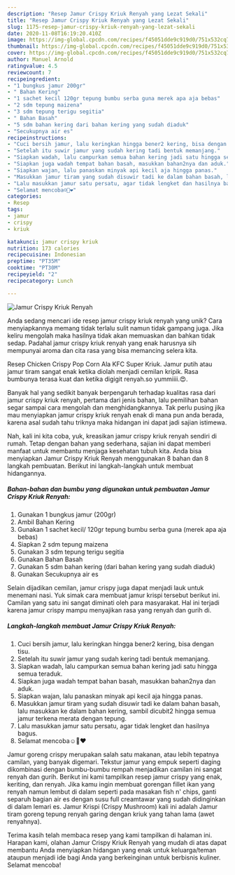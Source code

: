 ```yaml
---
description: "Resep Jamur Crispy Kriuk Renyah yang Lezat Sekali"
title: "Resep Jamur Crispy Kriuk Renyah yang Lezat Sekali"
slug: 1175-resep-jamur-crispy-kriuk-renyah-yang-lezat-sekali
date: 2020-11-08T16:19:20.410Z
image: https://img-global.cpcdn.com/recipes/f45051dde9c919d0/751x532cq70/jamur-crispy-kriuk-renyah-foto-resep-utama.jpg
thumbnail: https://img-global.cpcdn.com/recipes/f45051dde9c919d0/751x532cq70/jamur-crispy-kriuk-renyah-foto-resep-utama.jpg
cover: https://img-global.cpcdn.com/recipes/f45051dde9c919d0/751x532cq70/jamur-crispy-kriuk-renyah-foto-resep-utama.jpg
author: Manuel Arnold
ratingvalue: 4.5
reviewcount: 7
recipeingredient:
- "1 bungkus jamur 200gr"
- " Bahan Kering"
- "1 sachet kecil 120gr tepung bumbu serba guna merek apa aja bebas"
- "2 sdm tepung maizena"
- "3 sdm tepung terigu segitia"
- " Bahan Basah"
- "5 sdm bahan kering dari bahan kering yang sudah diaduk"
- "Secukupnya air es"
recipeinstructions:
- "Cuci bersih jamur, lalu keringkan hingga bener2 kering, bisa dengan tisu."
- "Setelah itu suwir jamur yang sudah kering tadi bentuk memanjang."
- "Siapkan wadah, lalu campurkan semua bahan kering jadi satu hingga semua teraduk."
- "Siapkan juga wadah tempat bahan basah, masukkan bahan2nya dan aduk."
- "Siapkan wajan, lalu panaskan minyak api kecil aja hingga panas."
- "Masukkan jamur tiram yang sudah disuwir tadi ke dalam bahan basah, lalu masukkan ke dalam bahan kering, sambil dicubit2 hingga semua jamur terkena merata dengan tepung."
- "Lalu masukkan jamur satu persatu, agar tidak lengket dan hasilnya bagus."
- "Selamat mencoba☺️🤗❤️"
categories:
- Resep
tags:
- jamur
- crispy
- kriuk

katakunci: jamur crispy kriuk 
nutrition: 173 calories
recipecuisine: Indonesian
preptime: "PT35M"
cooktime: "PT30M"
recipeyield: "2"
recipecategory: Lunch

---
```



![Jamur Crispy Kriuk Renyah](https://img-global.cpcdn.com/recipes/f45051dde9c919d0/751x532cq70/jamur-crispy-kriuk-renyah-foto-resep-utama.jpg)

Anda sedang mencari ide resep jamur crispy kriuk renyah yang unik? Cara menyiapkannya memang tidak terlalu sulit namun tidak gampang juga. Jika keliru mengolah maka hasilnya tidak akan memuaskan dan bahkan tidak sedap. Padahal jamur crispy kriuk renyah yang enak harusnya sih mempunyai aroma dan cita rasa yang bisa memancing selera kita.

Resep Chicken Crispy Pop Corn Ala KFC Super Kriuk. Jamur putih atau jamur tiram sangat enak ketika diolah menjadi cemilan kripik. Rasa bumbunya terasa kuat dan ketika digigit renyah.so yummiiii.😍.

Banyak hal yang sedikit banyak berpengaruh terhadap kualitas rasa dari jamur crispy kriuk renyah, pertama dari jenis bahan, lalu pemilihan bahan segar sampai cara mengolah dan menghidangkannya. Tak perlu pusing jika mau menyiapkan jamur crispy kriuk renyah enak di mana pun anda berada, karena asal sudah tahu triknya maka hidangan ini dapat jadi sajian istimewa.


Nah, kali ini kita coba, yuk, kreasikan jamur crispy kriuk renyah sendiri di rumah. Tetap dengan bahan yang sederhana, sajian ini dapat memberi manfaat untuk membantu menjaga kesehatan tubuh kita. Anda bisa menyiapkan Jamur Crispy Kriuk Renyah menggunakan 8 bahan dan 8 langkah pembuatan. Berikut ini langkah-langkah untuk membuat hidangannya.

<!--inarticleads1-->

##### Bahan-bahan dan bumbu yang digunakan untuk pembuatan Jamur Crispy Kriuk Renyah:

1. Gunakan 1 bungkus jamur (200gr)
1. Ambil  Bahan Kering
1. Gunakan 1 sachet kecil/ 120gr tepung bumbu serba guna (merek apa aja bebas)
1. Siapkan 2 sdm tepung maizena
1. Gunakan 3 sdm tepung terigu segitia
1. Gunakan  Bahan Basah
1. Gunakan 5 sdm bahan kering (dari bahan kering yang sudah diaduk)
1. Gunakan Secukupnya air es


Selain dijadikan cemilan, jamur crispy juga dapat menjadi lauk untuk menemani nasi. Yuk simak cara membuat jamur krispi tersebut berikut ini. Camilan yang satu ini sangat diminati oleh para masyarakat. Hal ini terjadi karena jamur crispy mampu menyajikan rasa yang renyah dan gurih di. 

<!--inarticleads2-->

##### Langkah-langkah membuat Jamur Crispy Kriuk Renyah:

1. Cuci bersih jamur, lalu keringkan hingga bener2 kering, bisa dengan tisu.
1. Setelah itu suwir jamur yang sudah kering tadi bentuk memanjang.
1. Siapkan wadah, lalu campurkan semua bahan kering jadi satu hingga semua teraduk.
1. Siapkan juga wadah tempat bahan basah, masukkan bahan2nya dan aduk.
1. Siapkan wajan, lalu panaskan minyak api kecil aja hingga panas.
1. Masukkan jamur tiram yang sudah disuwir tadi ke dalam bahan basah, lalu masukkan ke dalam bahan kering, sambil dicubit2 hingga semua jamur terkena merata dengan tepung.
1. Lalu masukkan jamur satu persatu, agar tidak lengket dan hasilnya bagus.
1. Selamat mencoba☺️🤗❤️


Jamur goreng crispy merupakan salah satu makanan, atau lebih tepatnya camilan, yang banyak digemari. Tekstur jamur yang empuk seperti daging dikombinasi dengan bumbu-bumbu rempah menjadikan camilan ini sangat renyah dan gurih. Berikut ini kami tampilkan resep jamur crispy yang enak, keriting, dan renyah. Jika kamu ingin membuat gorengan fillet ikan yang renyah namun lembut di dalam seperti pada masakan fish n&#39; chips, ganti separuh bagian air es dengan susu full creamtawar yang sudah didinginkan di dalam lemari es. Jamur Krispi (Crispy Mushroom) kali ini adalah Jamur tiram goreng tepung renyah garing dengan kriuk yang tahan lama (awet renyahnya). 

Terima kasih telah membaca resep yang kami tampilkan di halaman ini. Harapan kami, olahan Jamur Crispy Kriuk Renyah yang mudah di atas dapat membantu Anda menyiapkan hidangan yang enak untuk keluarga/teman ataupun menjadi ide bagi Anda yang berkeinginan untuk berbisnis kuliner. Selamat mencoba!
